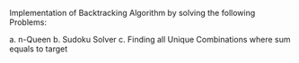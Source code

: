 Implementation of Backtracking Algorithm by solving the following Problems:

a. n-Queen
b. Sudoku Solver
c. Finding all Unique Combinations where sum equals to target

